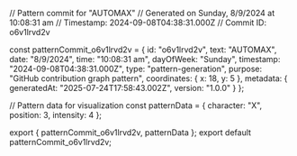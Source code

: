 // Pattern commit for "AUTOMAX"
// Generated on Sunday, 8/9/2024 at 10:08:31 am
// Timestamp: 2024-09-08T04:38:31.000Z
// Commit ID: o6v1lrvd2v

const patternCommit_o6v1lrvd2v = {
  id: "o6v1lrvd2v",
  text: "AUTOMAX",
  date: "8/9/2024",
  time: "10:08:31 am",
  dayOfWeek: "Sunday",
  timestamp: "2024-09-08T04:38:31.000Z",
  type: "pattern-generation",
  purpose: "GitHub contribution graph pattern",
  coordinates: {
    x: 18,
    y: 5
  },
  metadata: {
    generatedAt: "2025-07-24T17:58:43.002Z",
    version: "1.0.0"
  }
};

// Pattern data for visualization
const patternData = {
  character: "X",
  position: 3,
  intensity: 4
};

export { patternCommit_o6v1lrvd2v, patternData };
export default patternCommit_o6v1lrvd2v;
